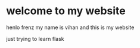 # welcome to my website

henlo frenz
my name is vihan and this is my website

just trying to learn flask